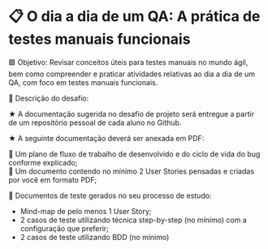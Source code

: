 # 📋 O dia a dia de um QA: A prática de testes manuais funcionais

🟩 Objetivo: Revisar conceitos úteis para testes manuais no mundo ágil, bem como compreender e praticar atividades relativas ao dia a dia de um QA, com foco em testes manuais funcionais.

📝 Descrição do desafio:

★ A documentação sugerida no desafio de projeto será entregue a partir de um
repositório pessoal de cada aluno no Github.

★ A seguinte documentação deverá ser anexada em PDF:

🔵 Um plano de fluxo de trabalho de desenvolvido e do ciclo de vida do
bug conforme explicado; </br>
🔵 Um documento contendo no mínimo 2 User Stories pensadas e
criadas por você em formato PDF; </br>

🔵 Documentos de teste gerados no seu processo de estudo: </br>
- Mind-map de pelo menos 1 User Story; </br>
- 2 casos de teste utilizando técnica step-by-step (no mínimo) com a
configuração que preferir; </br>
- 2 casos de teste utilizando BDD (no mínimo)
